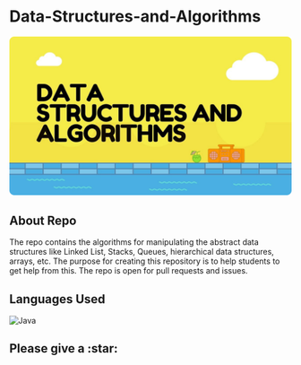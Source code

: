 # Data-Structures-and-Algorithms
<img src="https://github.com/iamzaidsoomro/Data-Structures-and-Algorithms/blob/main/Readme.png" alt="DSA Cover">
<h2>About Repo</h2>
The repo contains the algorithms for manipulating the abstract data structures like Linked List, Stacks, Queues, hierarchical data structures, arrays, etc. The purpose for creating this repository is to help students to get help from this. The repo is open for pull requests and issues.
<h2>Languages Used</h2>
<img src="https://img.shields.io/badge/Java-ED8B00?style=for-the-badge&logo=java&logoColor=white" alt="Java">
<h2>Please give a :star:</h2>
